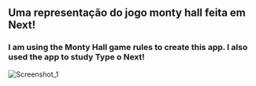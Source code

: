 ## Uma representação do jogo monty hall feita em Next!

### I am using the Monty Hall game rules to create this app. I also used the app to study Type o Next!

![Screenshot_1](https://user-images.githubusercontent.com/77704994/126698709-eef3f53c-8f0f-4e04-adce-2ca6faee7ab9.png)

